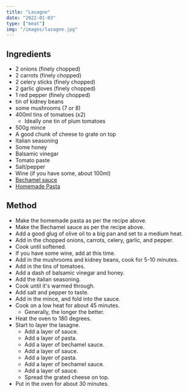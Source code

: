 ```yaml
---
title: "Lasagne"
date: "2022-01-03"
type: ["meat"]
img: "/images/lasagne.jpg"
---
```


## Ingredients

- 2 onions (finely chopped)
- 2 carrots (finely chopped)
- 2 celery sticks (finely chopped)
- 2 garlic gloves (finely chopped)
- 1 red pepper (finely chopped)
- tin of kidney beans
- some mushrooms (7 or 8)
- 400ml tins of tomatoes (x2)
  - Ideally one tin of plum tomatoes
- 500g mince
- A good chunk of cheese to grate on top
- Italian seasoning
- Some honey
- Balsamic vinegar
- Tomato paste
- Salt/pepper
- Wine (if you have some, about 100ml)
- [Bechamel sauce](/recipes/bechamel-sauce)
- [Homemade Pasta](/recipes/spaghetti)

## Method

- Make the homemade pasta as per the recipe above.
- Make the Bechamel sauce as per the recipe above.
- Add a good glug of olive oil to a big pan and set to a medium heat.
- Add in the chopped onions, carrots, celery, garlic, and pepper.
- Cook until softened.
- If you have some wine, add at this time.
- Add in the mushrooms and kidney beans, cook for 5-10 minutes.
- Add in the tins of tomatoes.
- Add a dash of balsamic vinegar and honey.
- Add the italian seasoning.
- Cook until it's warmed through.
- Add salt and pepper to taste.
- Add in the mince, and fold into the sauce.
- Cook on a low heat for about 45 minutes.
  - Generally, the longer the better.
- Heat the oven to 180 degrees.
- Start to layer the lasagne.
  - Add a layer of sauce.
  - Add a layer of pasta.
  - Add a layer of bechamel sauce.
  - Add a layer of sauce.
  - Add a layer of pasta.
  - Add a layer of bechamel sauce.
  - Add a layer of sauce.
  - Spread the grated cheese on top.
- Put in the oven for about 30 minutes.
